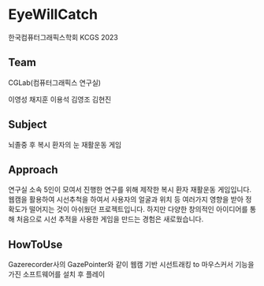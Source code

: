 # EyeWillCatch

한국컴퓨터그래픽스학회 KCGS 2023

## Team

CGLab(컴퓨터그래픽스 연구실)

이영성
채지훈
이용석
김영조
김현진

## Subject

뇌졸중 후 복시 환자의 눈 재활운동 게임

## Approach

연구실 소속 5인이 모여서 진행한 연구를 위해 제작한 복시 환자 재활운동 게임입니다. 
웹캠을 활용하여 시선추척을 하여서 사용자의 얼굴과 위치 등 여러가지 영향을 받아 정확도가 떨어지는 것이 아쉬웠던 프로젝트입니다. 
하지만 다양한 창의적인 아이디어를 통해 처음으로 시선 추적을 사용한 게임을 만드는 경험은 새로웠습니다.

## HowToUse

Gazerecorder사의 GazePointer와 같이 웹캠 기반 시선트래킹 to 마우스커서 기능을 가진 소프트웨어를 설치 후 플레이
